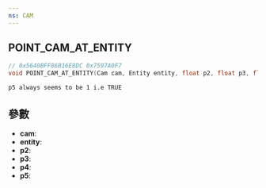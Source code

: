 ```yaml
---
ns: CAM
---
```

## POINT_CAM_AT_ENTITY

```c
// 0x5640BFF86B16E8DC 0x7597A0F7
void POINT_CAM_AT_ENTITY(Cam cam, Entity entity, float p2, float p3, float p4, BOOL p5);
```

```
p5 always seems to be 1 i.e TRUE  
```

## 參數
* **cam**: 
* **entity**: 
* **p2**: 
* **p3**: 
* **p4**: 
* **p5**: 

